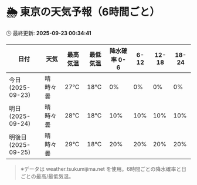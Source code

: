 # 🌦️ 東京の天気予報（6時間ごと）

🕒 最終更新: **2025-09-23 00:34:41**

| 日付 | 天気 | 最高気温 | 最低気温 | 降水確率 0-6 | 6-12 | 12-18 | 18-24 |
|------|------|----------|----------|------------|------|------|------|
| 今日 (2025-09-23) | 晴時々曇 | 27℃ | 18℃ | 0% | 0% | 0% | 0% |
| 明日 (2025-09-24) | 晴時々曇 | 28℃ | 18℃ | 10% | 10% | 10% | 10% |
| 明後日 (2025-09-25) | 晴時々曇 | 29℃ | 18℃ | 20% | 20% | 20% | 20% |

> ※データは weather.tsukumijima.net を使用。6時間ごとの降水確率と日ごとの最高/最低気温。
